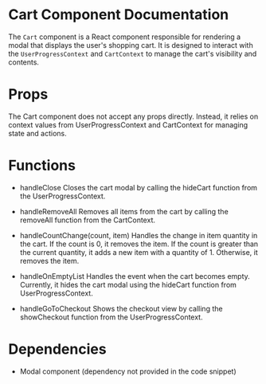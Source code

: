 # Cart Component Documentation

The `Cart` component is a React component responsible for rendering a modal that displays the user's shopping cart. It is designed to interact with the `UserProgressContext` and `CartContext` to manage the cart's visibility and contents.

# Props
The Cart component does not accept any props directly. Instead, it relies on context values from UserProgressContext and CartContext for managing state and actions.

# Functions
- handleClose
Closes the cart modal by calling the hideCart function from the UserProgressContext.

- handleRemoveAll
Removes all items from the cart by calling the removeAll function from the CartContext.

- handleCountChange(count, item)
Handles the change in item quantity in the cart. If the count is 0, it removes the item. If the count is greater than the current quantity, it adds a new item with a quantity of 1. Otherwise, it removes the item.

- handleOnEmptyList
Handles the event when the cart becomes empty. Currently, it hides the cart modal using the hideCart function from UserProgressContext.

- handleGoToCheckout
Shows the checkout view by calling the showCheckout function from the UserProgressContext.

# Dependencies
- Modal component (dependency not provided in the code snippet)